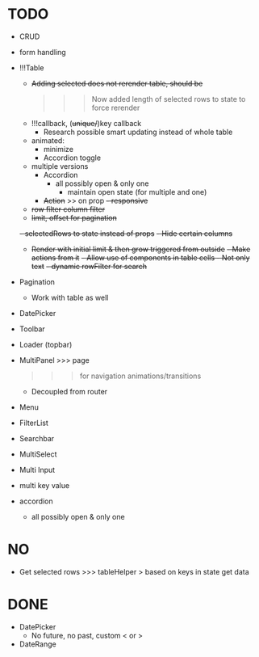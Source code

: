 # TODO
- CRUD
 - form handling
- !!!Table
    - ~~Adding selected does not rerender table, should be~~
        >>> Now added length of selected rows to state to force rerender
    - !!!callback, (~~unique/~~)key callback
        - Research possible smart updating instead of whole table
    - animated:
        - minimize
        - Accordion toggle
    - multiple versions
        - Accordion
            - all possibly open & only one
                - maintain open state (for multiple and one)
        - ~~Action~~ >> on prop 
    ~~- responsive~~
    - ~~row filter column filter~~
    - ~~limit, offset for pagination~~
    
    ~~- selectedRows to state instead of props~~
    ~~- Hide certain columns~~
    - ~~Render with initial limit & then grow triggered from outside~~
        ~~- Make actions from it~~
    ~~- Allow use of components in table cells
              - Not only text~~
    ~~- dynamic rowFilter for search~~
- Pagination
    - Work with table as well
- DatePicker
- Toolbar
- Loader (topbar)
- MultiPanel >>> page
    >>> for navigation animations/transitions
    - Decoupled from router
- Menu
- FilterList
- Searchbar
- MultiSelect
- Multi Input
- multi key value
- accordion
    - all possibly open & only one
    
# NO
- Get selected rows >>> tableHelper > based on keys in state get data

# DONE
- DatePicker
    - No future, no past, custom < or >
- DateRange
